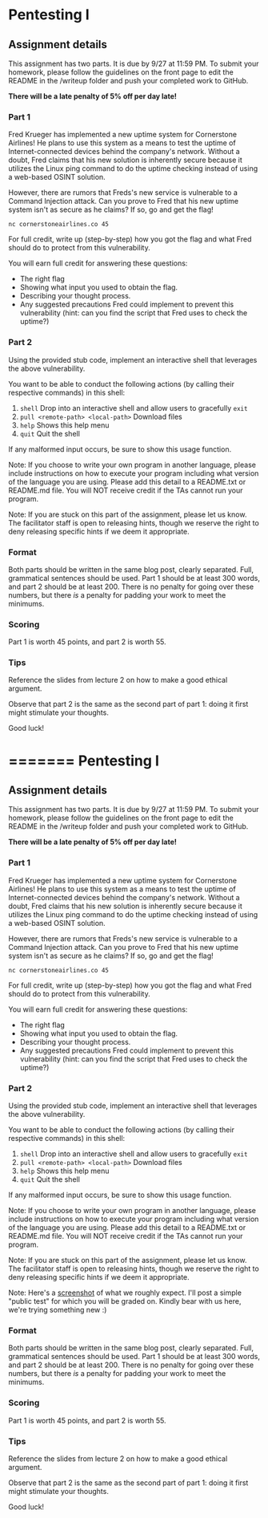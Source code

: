 Pentesting I
======

## Assignment details

This assignment has two parts. It is due by 9/27 at 11:59 PM.
To submit your homework, please follow the guidelines on the front page to edit the README in the /writeup folder and push your completed work to GitHub.


**There will be a late penalty of 5% off per day late!**

### Part 1

Fred Krueger has implemented a new uptime system for Cornerstone Airlines! He plans to use this system as a means to test the uptime of Internet-connected devices behind the company's network. Without a doubt, Fred claims that his new solution is inherently secure because it utilizes the Linux ping command to do the uptime checking instead of using a web-based OSINT solution.

However, there are rumors that Freds's new service is vulnerable to a Command Injection attack. Can you prove to Fred that his new uptime system isn't as secure as he claims? If so, go and get the flag!

`nc cornerstoneairlines.co 45`

For full credit, write up (step-by-step) how you got the flag and what Fred should do to protect from this vulnerability.

You will earn full credit for answering these questions:

* The right flag
* Showing what input you used to obtain the flag.
* Describing your thought process.
* Any suggested precautions Fred could implement to prevent this vulnerability (hint: can you find the script that Fred uses to check the uptime?)

### Part 2

Using the provided stub code, implement an interactive shell that leverages the above vulnerability.

You want to be able to conduct the following actions (by calling their respective commands) in this shell:

1) `shell`                               Drop into an interactive shell and allow users to gracefully `exit`
2) `pull <remote-path> <local-path>`     Download files
3) `help`                                Shows this help menu
4) `quit`                                Quit the shell

If any malformed input occurs, be sure to show this usage function.

Note: If you choose to write your own program in another language, please include instructions on how to execute your program including what version of the language you are using. Please add this detail to a README.txt or README.md file. You will NOT receive credit if the TAs cannot run your program.

Note: If you are stuck on this part of the assignment, please let us know. The facilitator staff is open to releasing hints, though we reserve the right to deny releasing specific hints if we deem it appropriate.

### Format

Both parts should be written in the same blog post, clearly separated. Full, grammatical sentences
should be used. Part 1 should be at least 300 words, and part 2 should be at least 200. There
is no penalty for going over these numbers, but there *is* a penalty for padding your work to meet
the minimums.

### Scoring

Part 1 is worth 45 points, and part 2 is worth 55.

### Tips

Reference the slides from lecture 2 on how to make a good ethical argument.

Observe that part 2 is the same as the second part of part 1: doing it first might stimulate your
thoughts.

Good luck!

=======
Pentesting I
======

## Assignment details

This assignment has two parts. It is due by 9/27 at 11:59 PM.
To submit your homework, please follow the guidelines on the front page to edit the README in the /writeup folder and push your completed work to GitHub.


**There will be a late penalty of 5% off per day late!**

### Part 1

Fred Krueger has implemented a new uptime system for Cornerstone Airlines! He plans to use this system as a means to test the uptime of Internet-connected devices behind the company's network. Without a doubt, Fred claims that his new solution is inherently secure because it utilizes the Linux ping command to do the uptime checking instead of using a web-based OSINT solution.

However, there are rumors that Freds's new service is vulnerable to a Command Injection attack. Can you prove to Fred that his new uptime system isn't as secure as he claims? If so, go and get the flag!

`nc cornerstoneairlines.co 45`

For full credit, write up (step-by-step) how you got the flag and what Fred should do to protect from this vulnerability.

You will earn full credit for answering these questions:

* The right flag
* Showing what input you used to obtain the flag.
* Describing your thought process.
* Any suggested precautions Fred could implement to prevent this vulnerability (hint: can you find the script that Fred uses to check the uptime?)

### Part 2

Using the provided stub code, implement an interactive shell that leverages the above vulnerability.

You want to be able to conduct the following actions (by calling their respective commands) in this shell:

1) `shell`                               Drop into an interactive shell and allow users to gracefully `exit`
2) `pull <remote-path> <local-path>`     Download files
3) `help`                                Shows this help menu
4) `quit`                                Quit the shell

If any malformed input occurs, be sure to show this usage function.

Note: If you choose to write your own program in another language, please include instructions on how to execute your program including what version of the language you are using. Please add this detail to a README.txt or README.md file. You will NOT receive credit if the TAs cannot run your program.

Note: If you are stuck on this part of the assignment, please let us know. The facilitator staff is open to releasing hints, though we reserve the right to deny releasing specific hints if we deem it appropriate.

Note: Here's a [screenshot](shellimg.png) of what we roughly expect. I'll post a simple "public test" for which you will be graded on. Kindly bear with us here, we're trying something new :)


### Format

Both parts should be written in the same blog post, clearly separated. Full, grammatical sentences
should be used. Part 1 should be at least 300 words, and part 2 should be at least 200. There
is no penalty for going over these numbers, but there *is* a penalty for padding your work to meet
the minimums.

### Scoring

Part 1 is worth 45 points, and part 2 is worth 55.

### Tips

Reference the slides from lecture 2 on how to make a good ethical argument.

Observe that part 2 is the same as the second part of part 1: doing it first might stimulate your
thoughts.

Good luck!
